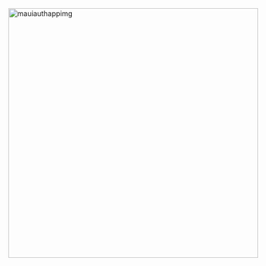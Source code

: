 <img width="500" height="500" alt="mauiauthappimg" src="https://github.com/user-attachments/assets/02785c01-d829-4e75-ab1a-6d13d797988f" />
